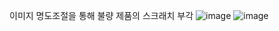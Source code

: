 이미지 명도조절을 통해 불량 제품의 스크래치 부각
![image](https://user-images.githubusercontent.com/80669371/139210283-c5f556fe-84b3-452d-825c-6453862e6aa7.png) ![image](https://user-images.githubusercontent.com/80669371/139210304-ec00e92b-ee9b-447f-9453-de152d3308be.png)


